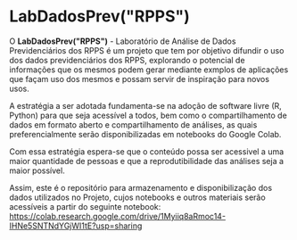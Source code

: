 # **LabDadosPrev("RPPS")**  

O **LabDadosPrev("RPPS")** - Laboratório de Análise de Dados Previdenciários dos RPPS é um projeto que tem por objetivo difundir o uso dos dados previdenciários dos RPPS, explorando o potencial de informações que os mesmos podem gerar mediante exmplos de aplicações que façam uso dos mesmos e possam servir de inspiração para novos usos. 

A estratégia a ser adotada fundamenta-se na adoção de software livre (R, Python) para que seja acessível a todos, bem como o compartilhamento de dados em formato aberto e compartilhamento de análises, as quais preferencialmente serão disponibilizadas em notebooks do Google Colab.  

Com essa estratégia espera-se que o conteúdo possa ser acessivel a uma maior quantidade de pessoas e que a reprodutibilidade das análises seja a maior possível.

Assim, este é o repositório para armazenamento e disponibilização dos dados utilizados no Projeto, cujos notebooks e outros materiais serão acessíveis a partir do seguinte notebook: https://colab.research.google.com/drive/1Myiiq8aRmoc14-IHNe5SNTNdYGjWI1tE?usp=sharing



